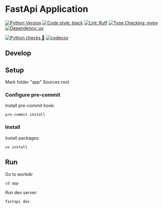 # FastApi Application

[![Python Version](https://img.shields.io/badge/python-3.13%2B-blue?logo=python&style=for-the-badge)](https://www.python.org/)
[![Code style: black](https://img.shields.io/badge/code%20style-black-000000.svg?logo=python&style=for-the-badge)](https://github.com/psf/black)
[![Lint: Ruff](https://img.shields.io/badge/lint-ruff-%23efc000?logo=ruff&logoColor=white&style=for-the-badge)](https://github.com/astral-sh/ruff)
[![Type Checking: mypy](https://img.shields.io/badge/type%20checking-mypy-blueviolet?logo=python&style=for-the-badge)](https://github.com/python/mypy)
[![Dependency: uv](https://img.shields.io/badge/dependencies-uv-4B8BBE?logo=python&style=for-the-badge)](https://github.com/astral-sh/uv)
 
[![Python checks 🐍](https://img.shields.io/github/actions/workflow/status/zifrit/url_shortener/python-checks.yaml?branch=main&label=Python%20checks%20%F0%9F%90%8D&logo=github&style=for-the-badge)](https://github.com/zifrit/url_shortener/actions/workflows/python-checks.yml)
[![codecov](https://codecov.io/gh/zifrit/url_shortener/branch/main/graph/badge.svg)](https://codecov.io/gh/zifrit/url_shortener)


## Develop

## Setup

Mark folder "app" Sources root

### Configure pre-commit

Install pre-commit hook:
```shell
pre-commit install
```

### Install

Install packages:
```shell
uv install
```

## Run

Go to workdir
```shell
cd app
```

Run dev server:
```shell
fastapi dev
```
